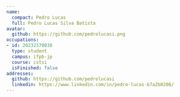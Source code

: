 ```yaml
---
name:
  compact: Pedro Lucas
  full: Pedro Lucas Silva Batista
avatar:
  github: https://github.com/pedrolucasi.png
occupations:
- id: 20232370030
  type: student
  campus: ifpb-jp
  course: cstsi
  isFinished: false
addresses:
  github: https://github.com/pedrolucasi
  linkedin: https://www.linkedin.com/in/pedro-lucas-b7a2b0208/
---
```

